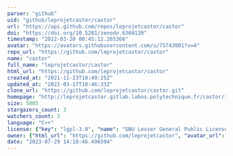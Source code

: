 ```yaml
---
parser: "github"
uid: "github/leprojetcastor/castor"
url: "https://api.github.com/repos/leprojetcastor/castor"
doi: "https://doi.org/10.5281/zenodo.6360120"
timestamp: "2022-03-20 00:45:12.265366"
avatar: "https://avatars.githubusercontent.com/u/75743001?v=4"
repo_url: "https://github.com/leprojetcastor/castor"
name: "castor"
full_name: "leprojetcastor/castor"
html_url: "https://github.com/leprojetcastor/castor"
created_at: "2021-11-23T10:49:25Z"
updated_at: "2022-03-17T10:46:33Z"
clone_url: "https://github.com/leprojetcastor/castor.git"
homepage: "http://leprojetcastor.gitlab.labos.polytechnique.fr/castor/index.html"
size: 5805
stargazers_count: 3
watchers_count: 3
language: "C++"
license: {"key": "lgpl-3.0", "name": "GNU Lesser General Public License v3.0", "spdx_id": "LGPL-3.0", "url": "https://api.github.com/licenses/lgpl-3.0", "node_id": "MDc6TGljZW5zZTEy"}
owner: {"html_url": "https://github.com/leprojetcastor", "avatar_url": "https://avatars.githubusercontent.com/u/75743001?v=4", "login": "leprojetcastor", "type": "Organization"}
date: "2023-07-29 14:18:46.496594"
---
```

